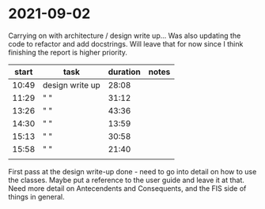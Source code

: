# 2021-09-02
Carrying on with architecture / design write up...
Was also updating the code to refactor and add docstrings. Will leave that for now since I think finishing the report is higher priority.

| start | task            | duration | notes |
| ----- | --------------- | -------- | ----- |
| 10:49 | design write up | 28:08    |       |
| 11:29 | " "             | 31:12    |       |
| 13:26 | " "             | 43:36    |       |
| 14:30 | " "             | 13:59    |       |
| 15:13 | " "             | 30:58    |       |
| 15:58 | " "             | 21:40    |       |
|       |                 |          |       |


First pass at the design write-up done - need to go into detail on how to use the classes.   Maybe put a reference to the user guide and leave it at that.
Need more detail on Antecendents and Consequents, and the FIS side of things in general.  

